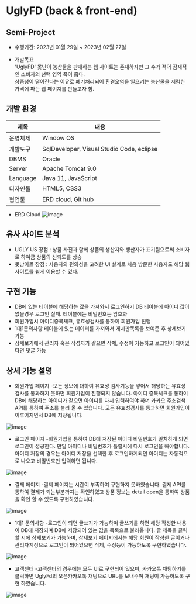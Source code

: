 # UglyFD (back & front-end)
## Semi-Project

* 수행기간: 2023년 01월 29일 ~ 2023년 02월 27일

* 개발목표 <br> 'UglyFD' 못난이 농산물을 판매하는 웹 사이트는 존재하지만 그 수가 적어 잠재적인 소비자의 선택 영역 폭이 좁다. <br>
상품성이 떨어진다는 이유로 폐기처리되어 환경오염을 일으키는 농산물을 저렴한 가격에 파는 웹 페이지를 만들고자 함.


  
## 개발 환경

  |제목|내용|
  |-----|----|
  |운영체제|Window OS|
  |개발도구| SqlDeveloper, Visual Studio Code, eclipse|
  |DBMS|Oracle|
  |Server|Apache Tomcat 9.0|
  |Language|Java 11, JavaScript|
  |디자인툴|HTML5, CSS3|
  |협업툴|ERD cloud, Git hub|

* ERD Cloud
  ![image](https://github.com/hswoo9/UglyFD/assets/118331567/19765607-3512-4495-9ed6-cb4b1a9ebf48)


## 유사 사이트 분석

* UGLY US
  장점 : 상품 사진과 함께 상품의 생산지와 생산자가 표기됨으로써 소비자로 하여금 상품의 신뢰도를 상승
* 못낭이몰
  장점 : 사용자의 편의성을 고려한 UI 설계로 처음 방문한 사용자도 해당 웹사이트를 쉽게 이용할 수 있다.


## 구현 기능

* DB에 있는 테이블에 해당하는 값을 가져와서 로그인하기 DB 테이블에 아이디 값이 없을경우 로그인 실패. 테이블에는 비밀번호는 암호화
* 회원가입시 아이디중복체크, 유효성검사를 통하여 회원가입 진행
* 1대1문의사항 테이블에 있는 데이터를 가져와서 게시판목록을 보여준 후 상세보기 가능
* 상세보기에서 관리자 혹은 작성자가 같으면 삭제, 수정이 가능하고 로그인이 되어있다면 댓글 가능


## 상세 기능 설명

* 회원가입 페이지
-모든 정보에 대하여 유효성 검사기능을 넣어서 해당하는 유효성 검사를 통과하지 못하면 회원가입이 진행되지 않습니다.
아이디 중복체크를 통하여 DB에 해당하는 아이디가 같으면 아이디를 다시 입력하여야 하며 카카오 주소검색 API를 통하여 주소를 불러 올 수 있습니다. 모든 유효성검사를 통과하면 회원가입이 이루어지면서 DB에 저장됩니다.

![image](https://github.com/hswoo9/UglyFD/assets/118331567/43332d89-ec21-4566-a22e-736b8cbb19c0)

* 로그인 페이지
-회원가입을 통하여 DB에 저장된 아이디 비밀번호가 일치하게 되면 로그인이 성공한다.
만일 아이디나 비밀번호가 틀릴시에 다시 로그인을 해야합니다.
아이디 저장의 경우는 아이디 저장을 선택한 후 로그인하게되면 아이디는 자동적으로 나오고 비밀번호만 입력하면 됩니다.

![image](https://github.com/hswoo9/UglyFD/assets/118331567/e5cae998-9336-4d8a-9743-547d4355c295)

* 결제 페이지
-결제 페이지는 시간이 부족하여 구현하지 못하였습니다.
결제 API를 통하여 결제가 되는부분까지는 확인하였고 상품 정보는 detail open을 통하여 상품을 확인 할 수 있도록 구현하였습니다.

![image](https://github.com/hswoo9/UglyFD/assets/118331567/7078db5e-f05b-4579-a499-0b270d924f5c)

* 1대1 문의사항
-로그인이 되면 글쓰기가 가능하며 글쓰기를 하면 해당 작성한 내용이 DB에 저장되며 DB에 저장되어 있는 값을 목록으로 불러옵니다. 
글 제목을 클릭할 시에 상세보기가 가능하며, 상세보기 페이지에서는 해당 회원이 작성한 글이거나 관리자계정으로 로그인이 되어있으면 삭제, 수정등이 가능하도록 구현하였습니다.

![image](https://github.com/hswoo9/UglyFD/assets/118331567/54a08134-b750-4d68-bdfc-283fdbdd910b)

* 고객센터
-고객센터의 경우에는 모두 UI로 구현되어 있으며, 카카오톡 채팅하기를 클릭하면 UglyFd의 오픈카카오톡 채팅으로 URL를 보내주며 채팅이 가능하도록 구현 하였습니다.

![image](https://github.com/hswoo9/UglyFD/assets/118331567/2c3c7c11-61bb-42f0-bf66-e986754c25ea)

